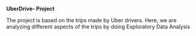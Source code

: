 **UberDrive- Project**

The project is based on the trips made by Uber drivers. Here, we are analyzing different aspects of the trips by doing Exploratory Data Analysis
